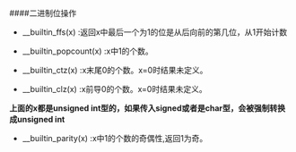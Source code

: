 ####二进制位操作 

+ __builtin_ffs(x) :返回x中最后一个为1的位是从后向前的第几位，从1开始计数

+ __builtin_popcount(x) :x中1的个数。

+ __builtin_ctz(x) :x末尾0的个数。x=0时结果未定义。

+ __builtin_clz(x) :x前导0的个数。x=0时结果未定义。

**上面的x都是unsigned int型的，如果传入signed或者是char型，会被强制转换成unsigned int**

+ __builtin_parity(x) :x中1的个数的奇偶性,返回1为奇。